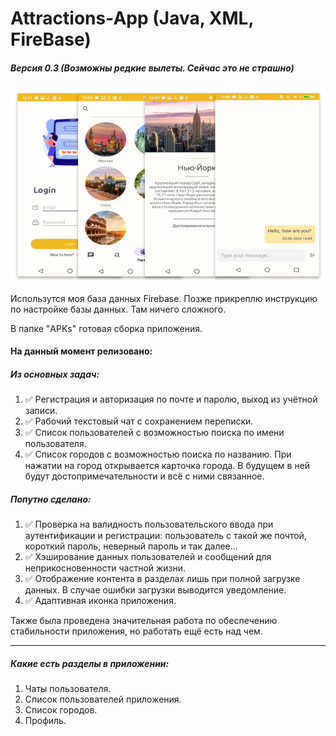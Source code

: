 ﻿# Attractions-App (Java, XML, FireBase)
##### Версия 0.3 (Возможны редкие вылеты. Сейчас это не страшно)

![Alt-текст](https://github.com/technoMi/Attractions-App/blob/main/img/maket.png)

Использутся моя база данных Firebase. Позже прикреплю инструкцию по настройке базы данных. Там ничего сложного. 

В папке "APKs" готовая сборка приложения.

#### На данный момент релизовано:

##### Из основных задач:
1. ✅ Регистрация и авторизация по почте и паролю, выход из учётной записи.
2. ✅ Рабочий текстовый чат с сохранением переписки.
3. ✅ Список пользователей с возможностью поиска по имени пользователя.
4. ✅ Список городов с возможностью поиска по названию. При нажатии на город открывается карточка города. В будущем в ней будут достопримечательности и всё с ними связанное.

##### Попутно сделано:
1. ✅ Проверка на валидность пользовательского ввода при аутентификации и регистрации: пользователь с такой же почтой, короткий пароль, неверный пароль и так далее...
2. ✅ Хэширование данных пользователей и сообщений для неприкосновенности частной жизни.
3. ✅ Отображение контента в разделах лишь при полной загрузке данных. В случае ошибки загрузки выводится уведомление.
4. ✅ Адаптивная иконка приложения.

Также была проведена значительная работа по обеспечению стабильности приложения, но работать ещё есть над чем.

---

##### Какие есть разделы в приложении:
1. Чаты пользователя.
2. Список пользователей приложения.
3. Список городов.
4. Профиль.
